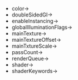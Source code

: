 - color->
- doubleSidedGI->
- enableInstancing->
- globalIlluminationFlags->
- mainTexture->
- mainTextureOffset->
- mainTxtureScale->
- passCount->
- renderQueue->
- shader->
- shaderKeywords->
